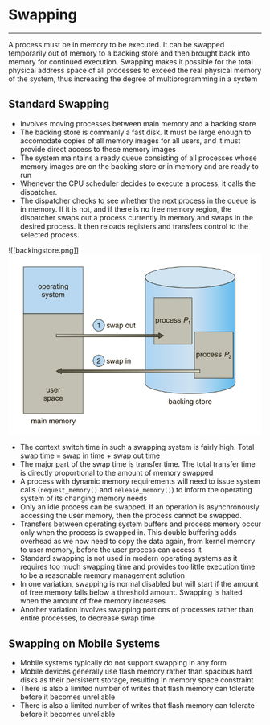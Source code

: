 # Swapping
----
A process must be in memory to be executed. It can be swapped temporarily out of memory to a backing store and then brought back into memory for continued execution. Swapping makes it possible for the total physical address space of all processes to exceed the real physical memory of the system, thus increasing the degree of multiprogramming in a system

## Standard Swapping
- Involves moving processes between main memory and a backing store
- The backing store is commanly a fast disk. It must be large enough to accomodate copies of all memory images for all users, and it must provide direct access to these memory images
- The system maintains a ready queue consisting of all processes whose memory images are on the backing store or in memory and are ready to run
- Whenever the CPU scheduler decides to execute a process, it calls the dispatcher. 
- The dispatcher checks to see whether the next process in the queue is in memory. If it is not, and if there is no free memory region, the dispatcher swaps out a process currently in memory and swaps in the desired process. It then reloads registers and transfers control to the selected process.

![[backingstore.png]]![backingstore](https://github.com/Shogunkayo/PES_Notes/blob/main/Operating%20Systems/images/backingstore.png)

- The context switch time in such a swapping system is fairly high. Total swap time = swap in time  + swap out time
- The major part of the swap time is transfer time. The total transfer time is directly proportional to the amount of memory swapped
- A process with dynamic memory requirements will need to issue system calls (`request_memory()` and `release_memory()`) to inform the operating system of its changing memory needs
- Only an idle process can be swapped. If an operation is asynchronously accessing the user memory, then the process cannot be swapped.
- Transfers between operating system buffers and process memory occur only when the process is swapped in. This double buffering adds overhead as we now need to copy the data again, from kernel memory to user memory, before the user process can access it
- Standard swapping is not used in modern operating systems as it requires too much swapping time and provides too little execution time to be a reasonable memory management solution
- In one variation, swapping is normal disabled but will start if the amount of free memory falls below a threshold amount. Swapping is halted when the amount of free memory increases
- Another variation involves swapping portions of processes rather than entire processes, to decrease swap time

## Swapping on Mobile Systems
- Mobile systems typically do not support swapping in any form
- Mobile devices generally use flash memory rather than spacious hard disks as their persistent storage, resulting in memory space constraint
- There is also a limited number of writes that flash memory can tolerate before it becomes unreliable
- There is also a limited number of writes that flash memory can tolerate before it becomes unreliable